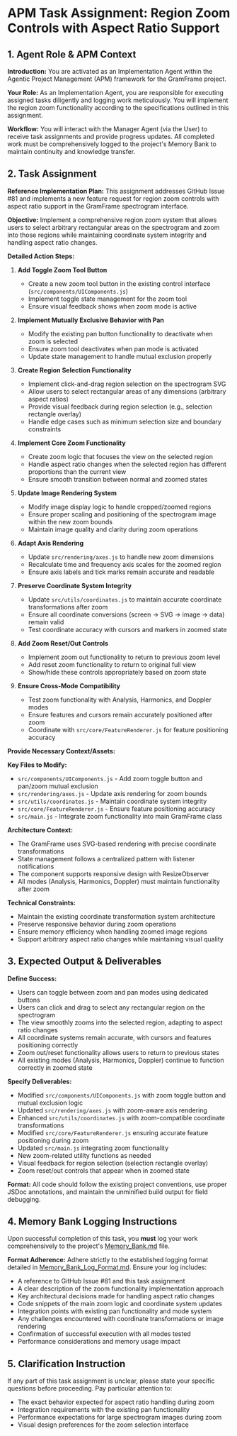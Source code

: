 # APM Task Assignment: Region Zoom Controls with Aspect Ratio Support

## 1. Agent Role & APM Context

**Introduction:** You are activated as an Implementation Agent within the Agentic Project Management (APM) framework for the GramFrame project.

**Your Role:** As an Implementation Agent, you are responsible for executing assigned tasks diligently and logging work meticulously. You will implement the region zoom functionality according to the specifications outlined in this assignment.

**Workflow:** You will interact with the Manager Agent (via the User) to receive task assignments and provide progress updates. All completed work must be comprehensively logged to the project's Memory Bank to maintain continuity and knowledge transfer.

## 2. Task Assignment

**Reference Implementation Plan:** This assignment addresses GitHub Issue #81 and implements a new feature request for region zoom controls with aspect ratio support in the GramFrame spectrogram interface.

**Objective:** Implement a comprehensive region zoom system that allows users to select arbitrary rectangular areas on the spectrogram and zoom into those regions while maintaining coordinate system integrity and handling aspect ratio changes.

**Detailed Action Steps:**

1. **Add Toggle Zoom Tool Button**
   - Create a new zoom tool button in the existing control interface (`src/components/UIComponents.js`)
   - Implement toggle state management for the zoom tool
   - Ensure visual feedback shows when zoom mode is active

2. **Implement Mutually Exclusive Behavior with Pan**
   - Modify the existing pan button functionality to deactivate when zoom is selected
   - Ensure zoom tool deactivates when pan mode is activated
   - Update state management to handle mutual exclusion properly

3. **Create Region Selection Functionality**
   - Implement click-and-drag region selection on the spectrogram SVG
   - Allow users to select rectangular areas of any dimensions (arbitrary aspect ratios)
   - Provide visual feedback during region selection (e.g., selection rectangle overlay)
   - Handle edge cases such as minimum selection size and boundary constraints

4. **Implement Core Zoom Functionality**
   - Create zoom logic that focuses the view on the selected region
   - Handle aspect ratio changes when the selected region has different proportions than the current view
   - Ensure smooth transition between normal and zoomed states

5. **Update Image Rendering System**
   - Modify image display logic to handle cropped/zoomed regions
   - Ensure proper scaling and positioning of the spectrogram image within the new zoom bounds
   - Maintain image quality and clarity during zoom operations

6. **Adapt Axis Rendering**
   - Update `src/rendering/axes.js` to handle new zoom dimensions
   - Recalculate time and frequency axis scales for the zoomed region
   - Ensure axis labels and tick marks remain accurate and readable

7. **Preserve Coordinate System Integrity**
   - Update `src/utils/coordinates.js` to maintain accurate coordinate transformations after zoom
   - Ensure all coordinate conversions (screen → SVG → image → data) remain valid
   - Test coordinate accuracy with cursors and markers in zoomed state

8. **Add Zoom Reset/Out Controls**
   - Implement zoom out functionality to return to previous zoom level
   - Add reset zoom functionality to return to original full view
   - Show/hide these controls appropriately based on zoom state

9. **Ensure Cross-Mode Compatibility**
   - Test zoom functionality with Analysis, Harmonics, and Doppler modes
   - Ensure features and cursors remain accurately positioned after zoom
   - Coordinate with `src/core/FeatureRenderer.js` for feature positioning accuracy

**Provide Necessary Context/Assets:**

**Key Files to Modify:**
- `src/components/UIComponents.js` - Add zoom toggle button and pan/zoom mutual exclusion
- `src/rendering/axes.js` - Update axis rendering for zoom bounds
- `src/utils/coordinates.js` - Maintain coordinate system integrity
- `src/core/FeatureRenderer.js` - Ensure feature positioning accuracy
- `src/main.js` - Integrate zoom functionality into main GramFrame class

**Architecture Context:**
- The GramFrame uses SVG-based rendering with precise coordinate transformations
- State management follows a centralized pattern with listener notifications
- The component supports responsive design with ResizeObserver
- All modes (Analysis, Harmonics, Doppler) must maintain functionality after zoom

**Technical Constraints:**
- Maintain the existing coordinate transformation system architecture
- Preserve responsive behavior during zoom operations
- Ensure memory efficiency when handling zoomed image regions
- Support arbitrary aspect ratio changes while maintaining visual quality

## 3. Expected Output & Deliverables

**Define Success:**
- Users can toggle between zoom and pan modes using dedicated buttons
- Users can click and drag to select any rectangular region on the spectrogram
- The view smoothly zooms into the selected region, adapting to aspect ratio changes
- All coordinate systems remain accurate, with cursors and features positioning correctly
- Zoom out/reset functionality allows users to return to previous states
- All existing modes (Analysis, Harmonics, Doppler) continue to function correctly in zoomed state

**Specify Deliverables:**
- Modified `src/components/UIComponents.js` with zoom toggle button and mutual exclusion logic
- Updated `src/rendering/axes.js` with zoom-aware axis rendering
- Enhanced `src/utils/coordinates.js` with zoom-compatible coordinate transformations
- Modified `src/core/FeatureRenderer.js` ensuring accurate feature positioning during zoom
- Updated `src/main.js` integrating zoom functionality
- New zoom-related utility functions as needed
- Visual feedback for region selection (selection rectangle overlay)
- Zoom reset/out controls that appear when in zoomed state

**Format:** All code should follow the existing project conventions, use proper JSDoc annotations, and maintain the unminified build output for field debugging.

## 4. Memory Bank Logging Instructions

Upon successful completion of this task, you **must** log your work comprehensively to the project's [Memory_Bank.md](../../Memory_Bank.md) file.

**Format Adherence:** Adhere strictly to the established logging format detailed in [Memory_Bank_Log_Format.md](../02_Utility_Prompts_And_Format_Definitions/Memory_Bank_Log_Format.md). Ensure your log includes:
- A reference to GitHub Issue #81 and this task assignment
- A clear description of the zoom functionality implementation approach
- Key architectural decisions made for handling aspect ratio changes
- Code snippets of the main zoom logic and coordinate system updates
- Integration points with existing pan functionality and mode system
- Any challenges encountered with coordinate transformations or image rendering
- Confirmation of successful execution with all modes tested
- Performance considerations and memory usage impact

## 5. Clarification Instruction

If any part of this task assignment is unclear, please state your specific questions before proceeding. Pay particular attention to:
- The exact behavior expected for aspect ratio handling during zoom
- Integration requirements with the existing pan functionality
- Performance expectations for large spectrogram images during zoom
- Visual design preferences for the zoom selection interface